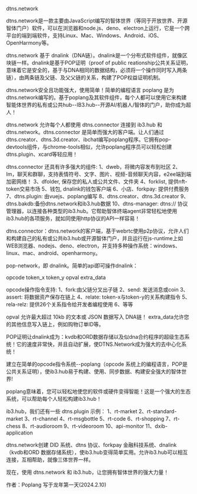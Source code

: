 dtns.network 

dtns.network是一款主要由JavaScript编写的智体世界（等同于开放世界、开源智体门户）软件，可以在浏览器和node.js、deno、electron上运行，它是一个跨平台的端到端软件，支持Linux、Mac、Windows、Android、iOS、OpenHarmony等。

dtns.network 基于 dnalink（DNA链）。dnalink是一个分布式软件组件，就像区块链一样。dnalink是基于POP证明（proof of public reationship公共关系证明，意味着它是安全的，基于与DNA相同的数据结构，必须将一个操作同时写入两条链），由两条链及父链、及父父链的关系，构建了POP权益证明机制。

dtns.network安全且功能强大，使用简单！简单的编程语言 poplang 是为 dtns.network编写的。基于poplang及其软件组件，每个人都可以使用它来构建智能体世界的私有或公共hub--IB3.hub--开源AI/机器人/智体的门户，助你成为超人！

dtns.network 允许每个人都使用 dtns.connector 连接到 ib3.hub 和 dtns.network。dtns.connector 是简单而强大的客户端。让人们通过dtns.creator、dtns.3d.creator、ibchat编写poplang程序。它拥有pop-devtools组件，与chrome-tools相似，允许poplang程序员可以轻松创建dtns.plugin、xcard等轻应用！

dtns.connector 还具有许多强大的组件:
1、dweb，将微内容发布到社区
2、Im，聊天和群聊，支持表情符号、文字、图片、视频-音频聊天内容，e2ee端到端加密网络！
3、dfolder, 保存您的私人或公共文件、文件夹
4、forklist, 提供nft-token交易市场
5、钱包, dnalink的钱包客户端
6、小店、forkpay: 提供付费服务
7、dtns.plugin: 由vuejs、poplang编写
8、dtns.creator、dtns.3d.creator
9、dtns.bakdb:备份dtns.network和ib3.hub数据
10、dtns-manager: dtns:// 协议管理器，以连接各种类型的ib3.hub。它帮助智体终端agent非常轻松地使用ib3.hub的各项服务，就如同使用http协议的API一样容易！

dtns.connector：dtns.network的客户端，基于webrtc使用p2p协议，允许人们和构建自己的私有或公共ib3.hub或开源智体门户，并且运行在js-runtime上如WEB浏览器、nodejs、deno、electron，并支持多种操作系统：windows、linux、mac、android、openharmony。

pop-network，即 dnalink。简单的api即可操作dnalink：

opcode token_x token_y opval extra_data

opcode操作指令支持:
1、fork:由父链分叉出子链
2、send: 发送消息或coin
3、assert: 将数据资产保存在链上
4、relate: token-x与token-y的关系构建指令
5、rela-relz: 提供26个关系指令给开发者编程使用
6、等等

opval 允许最大超过 10kb 的文本或 JSON 数据写入 DNA链！
extra_data允许您的其他信息写入链上，例如购物订单ID等。

POP证明让dnalink成为：kvdb和ORD数据存储以及似dna合约程序的超级生态系统！它的速度非常快，并且自动扩展，使DTNS.Network成为强大的去中心化系统！

建立在简单的opcode指令系统--poplang（opcode 系统上的编程语言，POP是公共关系证明），使ib3.hub易于构建、使用、同步数据、构建安全强大的智体世界!

poplang意味着，您可以轻松地使您的软件或硬件变得智能！这是一个强大的生态系统，可以帮助每个人轻松构建ib3.hub！

ib3.hub，我们还有一些 dtns.plugin 示例：
1、rt-market
2、rt-standard-market
3、rt-channel
4、rt-msgbottle
5、rt-code
6、rt-shopping
7、rt-chess
8、rt-audioroom
9、rt-videoroom
10、api-monitor
11、dxib-application

dtns.network创建 DID 系统、dtns 协议、forkpay 金融科技系统、dnalink（kvdb和ORD 数据存储系统），使ib3.hub变得简单实用。允许ib3.hub可以相互连接，互相帮助，就像三体世界一样。

现在，使用 dtns.network 和 ib3.hub，让您拥有智体世界的强大力量！

作者：Poplang
写于龙年第一天(2024.2.10)






